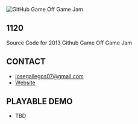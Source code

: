 ![GitHub Game Off Game Jam](https://raw.github.com/josegallegos07/game-off-2013/development/1120/raw_assets/github_banner.png)

## 1120

Source Code for 2013 Github Game Off Game Jam

## CONTACT

* [josegallegos07@gmail.com](mailto:josegallegos07@gmail.com) 
* [Website](https://www.unimpressedturtle.com)

## PLAYABLE DEMO
* TBD
